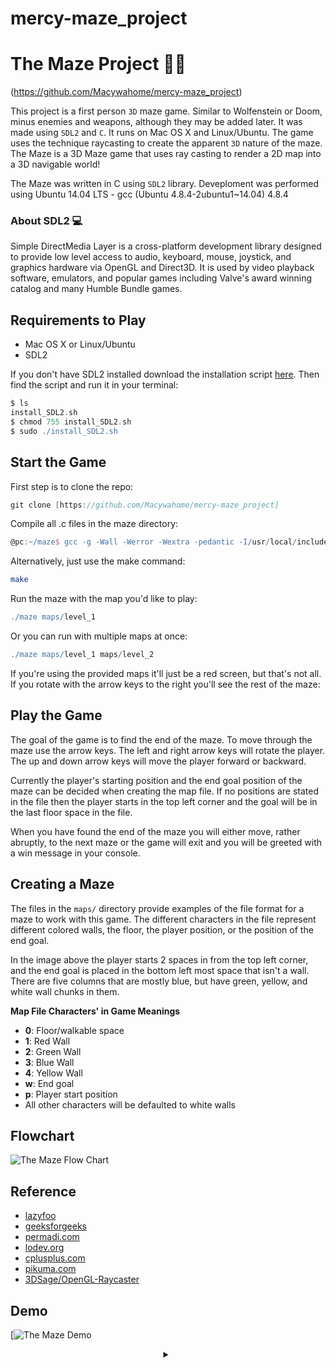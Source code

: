 # mercy-maze_project
# The Maze Project 👨‍🎓 

(https://github.com/Macywahome/mercy-maze_project)

This project is a first person `3D` maze game. Similar to Wolfenstein or Doom, minus enemies and weapons, although they may be added later. It was made using `SDL2` and `C`. It runs on Mac OS X and Linux/Ubuntu. The game uses the technique raycasting to create the apparent `3D` nature of the maze. The Maze is a 3D Maze game that uses ray casting to render a 2D map into a 3D navigable world! 

The Maze was written  in C using `SDL2` library. Deveploment was performed using Ubuntu 14.04 LTS - gcc (Ubuntu 4.8.4-2ubuntu1~14.04) 4.8.4

### About SDL2 💻
Simple DirectMedia Layer is a cross-platform development library designed to provide low level access to audio, keyboard, mouse, joystick, and graphics hardware via OpenGL and Direct3D. It is used by video playback software, emulators, and popular games including Valve's award winning catalog and many Humble Bundle games.

## Requirements to Play
- Mac OS X or Linux/Ubuntu
- SDL2

If you don't have SDL2 installed download the installation script <a href="https://s3.amazonaws.com/intranet-projects-files/holbertonschool-low_level_programming/graphics_programming/install_SDL2.sh">here</a>. Then find the script and run it in your terminal:
```groovy
$ ls
install_SDL2.sh
$ chmod 755 install_SDL2.sh
$ sudo ./install_SDL2.sh
```

## Start the Game
First step is to clone the repo:
```groovy
git clone [https://github.com/Macywahome/mercy-maze_project]
```

Compile all .c files in the maze directory:
```groovy
@pc:~/maze$ gcc -g -Wall -Werror -Wextra -pedantic -I/usr/local/include/SDL2 ./src/*.c -o maze -L/usr/lib/x86_64-linux-gnu -lSDL2 -lm
```
Alternatively, just use the make command:
```sh
make
```

Run the maze with the map you'd like to play:
```groovy
./maze maps/level_1
```
Or you can run with multiple maps at once:
```groovy
./maze maps/level_1 maps/level_2
```


If you're using the provided maps it'll just be a red screen, but that's not all. If you rotate with the arrow keys to the right you'll see the rest of the maze:


## Play the Game
The goal of the game is to find the end of the maze. To move through the maze use the arrow keys. The left and right arrow keys will rotate the player. The up and down arrow keys will move the player forward or backward.

Currently the player's starting position and the end goal position of the maze can be decided when creating the map file. If no positions are stated in the file then the player starts in the top left corner and the goal will be in the last floor space in the file.

When you have found the end of the maze you will either move, rather abruptly, to the next maze or the game will exit and you will be greeted with a win message in your console.


## Creating a Maze
The files in the `maps/` directory provide examples of the file format for a maze to work with this game. The different characters in the file represent different colored walls, the floor, the player position, or the position of the end goal.


In the image above the player starts 2 spaces in from the top left corner, and the end goal is placed in the bottom left most space that isn't a wall. There are five columns that are mostly blue, but have green, yellow, and white wall chunks in them.

**Map File Characters' in Game Meanings**
- **0**: Floor/walkable space
- **1**: Red Wall
- **2**: Green Wall
- **3**: Blue Wall
- **4**: Yellow Wall
- **w**: End goal
- **p**: Player start position
- All other characters will be defaulted to white walls

## Flowchart
![The Maze Flow Chart](https://i.imgur.com/t0MxNni.png)

## Reference
- [lazyfoo](http://lazyfoo.net/tutorials/SDL/index.php#Event%20Driven%20Programming)
- [geeksforgeeks](https://www.geeksforgeeks.org/structure-vs-class-in-cpp/)
- [permadi.com](https://permadi.com/1996/05/ray-casting-tutorial-1/)
- [lodev.org](https://lodev.org/cgtutor/raycasting.html)
- [cplusplus.com](https://cplusplus.com/forum/beginner/214311/)
- [pikuma.com](https://pikuma.com/courses/raycasting-engine-tutorial-algorithm-javascript)
- [3DSage/OpenGL-Raycaster](https://www.youtube.com/watch?v=gYRrGTC7GtA)

## Demo
[![The Maze Demo](https://youtu.be/rUfmv9XZgTM)

<details><summary align="center"> </samp></summary><p align ="center"> Click on The PICTURE☝️</p></details>




